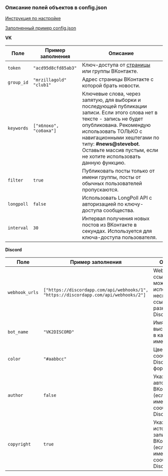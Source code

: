 ### Описание полей объектов в config.json

[Инструкция по настройке](https://github.com/MrZillaGold/VK2Discord/wiki/%D0%98%D0%BD%D1%81%D1%82%D1%80%D1%83%D0%BA%D1%86%D0%B8%D1%8F)

[Заполненный пример config.json](https://github.com/MrZillaGold/VK2Discord/blob/master/config_example.json)


**VK**

| Поле       | Пример заполнения         | Описание                                                                                                                                                                                                                                                                                             |
| ---------- | ------------------------- | ---------------------------------------------------------------------------------------------------------------------------------------------------------------------------------------------------------------------------------------------------------------------------------------------------- |
| `token`    | `"acd95d8cfd85ab3"`       | Ключ-доступа от [страницы](https://vk.cc/9bJ69C) или группы ВКонтакте.                                                                                                                                                                                                                               |
| `group_id` | `"mrzillagold"` `"club1"` | Адрес страницы ВКонтакте с которой брать новости.                                                                                                                                                                                                                                                    |
| `keywords` | `["яблоко", "собака"]`    | Ключевые слова, через запятую, для выборки и последующей публикации записи. Если этого слова нет в тексте - запись не будет опубликована. Рекомендую использовать ТОЛЬКО с навигационными хештегами по типу: **#news@stevebot**. Оставьте массив пустым, если не хотите использовать данную функцию. |
| `filter`   | `true`                    | Публиковать посты только от имени группы, посты от обычных пользователей пропускаются.                                                                                                                                                                                                               |  
| `longpoll` | `false`                   | Использовать LongPoll API с авторизацией по ключу-доступа сообщества.                                                                                                                                                                                                                                |
| `interval` | `30`                      | Интервал получения новых постов из ВКонтакте в секундах. Используется для ключа-доступа пользователя.                                                                                                                                                                                                |

**Discord**

| Поле           | Пример заполнения                                                                    | Описание                                                                      |
| -------------- | ------------------------------------------------------------------------------------ | ----------------------------------------------------------------------------- |
| `webhook_urls` | `["https://discordapp.com/api/webhooks/1", "https://discordapp.com/api/webhooks/2"]` | WebHook-ссылки, можно использовать несколько ссылок на разные каналы Discord. |
| `bot_name`     | `"VK2DISCORD"`                                                                       | Имя WebHook, высвечивается в качестве имени бота.                             |
| `color`        | `"#aabbcc"`                                                                          | Цвет рамки сообщения Discord в формате [HEX](https://www.color-hex.com/).     |
| `author`       | `false`                                                                              | Указывать автора записи ВКонтакте (если имеется) в сообщении Discord.         |
| `copyright`    | `true`                                                                               | Указывать источник записи ВКонтакте (если имеется) в сообщении Discord.       |
